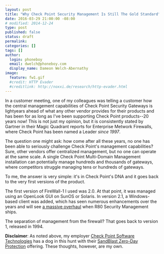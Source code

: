 ```yaml
---
layout: post
title: "Why Check Point Security Management Is Still The Gold Standard"
date: 2016-03-29 21:00:00 -08:00
# modified: 2014-12-24
type: post
published: false
status: draft
permalink: 
categories: []
tags: []
author:
  login: phoneboy
  email: dwelch@phoneboy.com
  display_name: Dameon Welch-Abernathy
image:
  feature: fw1.gif
  #credit: HTTP Evader
  #creditlink: http://noxxi.de/research/http-evader.html
---
```

In a customer meeting, one of my colleagues was telling a customer how the central management capabilities of Check Point Security Gateways is lightyears ahead of what any other vendor provides for their products and has been for as long as I've been supporting Check Point products--20 years now! This is not just my opinion, but it is consistently stated by Gartner in their Magic Quadrant reports for Enterprise Metwork Firewalls, where Check Point has been named a Leader *since 1997*. 

The question one might ask: how come after all these years, no one has been able to seriously challenge Check Point's management capabilities? Sure, other vendors offer centralized management, but no one can operate at the same scale. A single Check Point Multi-Domain Management installation can potentially manage hundreds and thousands of gateways, where competitors struggle managing tens or hundreds of gateways. 

To me, the answer is very simple: it's in Check Point's DNA and it goes back to the very first versions of the product. 

The first version of FireWall-1 I used was 2.0. At that point, it was managed using an OpenLook GUI on SunOS or Solaris. In version 2.1, a Windows-based client was added, which has seen numerous enhancements over the years and will see [a massive overhaul](http://blog.checkpoint.com/2016/03/01/announcing-r80-security-management/) when R80 Security Management ships.

The separation of management from the firewall? That goes back to version 1, released in 1994. 

**Disclaimer**: As noted above, my employer [Check Point Software Technologies](https://www.checkpoint.com) has a dog in this hunt with their [SandBlast Zero-Day Protection](http://www.checkpoint.com/products-solutions/zero-day-protection/index.html) offering. These thoughts, however, are my own. 